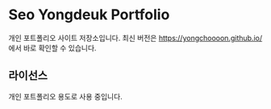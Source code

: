 # Seo Yongdeuk Portfolio

개인 포트폴리오 사이트 저장소입니다. 최신 버전은 https://yongchoooon.github.io/ 에서 바로 확인할 수 있습니다.

## 라이선스
개인 포트폴리오 용도로 사용 중입니다.
